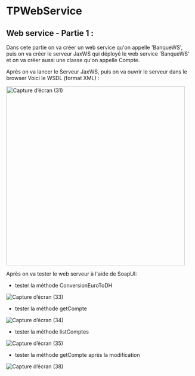 # TPWebService

## Web service - Partie 1 :

Dans cete partie on va créer un web service qu'on appelle 'BanqueWS',
puis on va créer le serveur JaxWS qui déployé le web service 'BanqueWS' et on va créer aussi une classe qu'on appelle Compte.

Après on va lancer le Serveur JaxWS, puis on va ouvrir le serveur dans le browser
Voici le WSDL (format XML) :

<img width="479" alt="Capture d’écran (31)" src="https://user-images.githubusercontent.com/83142853/163492003-5874de57-44fc-4df3-a6d1-23dddd9d9070.png">

Après on va tester le web serveur à l'aide de SoapUI:
- tester la méthode ConversionEuroToDH

![Capture d’écran (33)](https://user-images.githubusercontent.com/83142853/163492120-26ecf053-6488-4029-bdc9-100270442aba.png)

- tester la méthode getCompte

![Capture d’écran (34)](https://user-images.githubusercontent.com/83142853/163492179-a872dbbe-e01d-43e9-81d3-ae87fa02bf67.png)


- tester la méthode listComptes

![Capture d’écran (35)](https://user-images.githubusercontent.com/83142853/163492194-88d333b5-4c9a-4c98-9797-28e94ed18416.png)

- tester la méthode getCompte après la modification

![Capture d’écran (38)](https://user-images.githubusercontent.com/83142853/163492317-58678d66-972f-410f-95fb-68e36f7a00fe.png)
